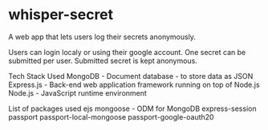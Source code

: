 # whisper-secret

A web app that lets users log their secrets anonymously.

Users can login localy or using their google account.
One secret can be submitted per user.
Submitted secret is kept anonymous.

Tech Stack Used
MongoDB - Document database - to store data as JSON
Express.js - Back-end web application framework running on top of Node.js
Node.js - JavaScript runtime environment

List of packages used
ejs
mongoose - ODM for MongoDB
express-session
passport
passport-local-mongoose
passport-google-oauth20
